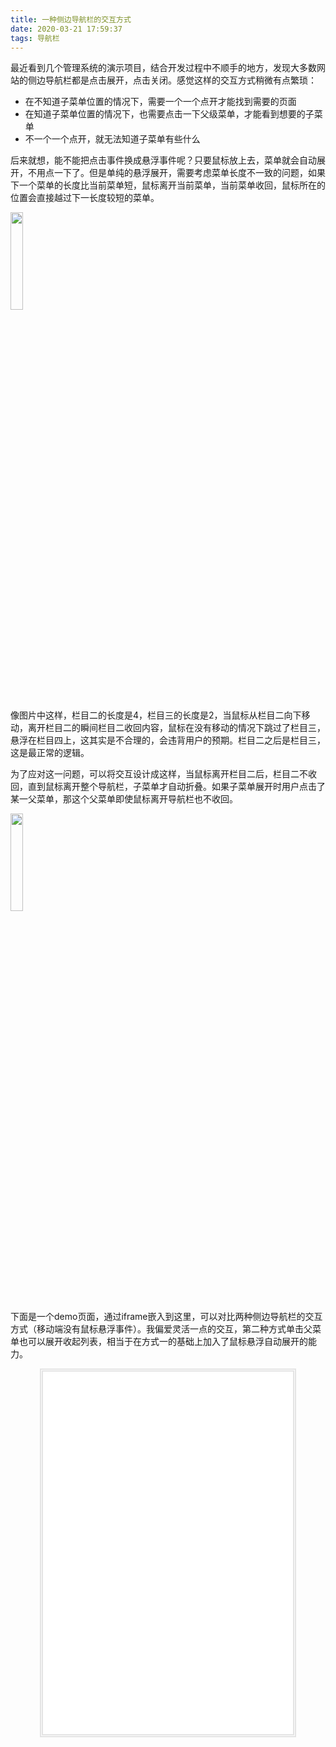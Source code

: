 ```yaml
---
title: 一种侧边导航栏的交互方式
date: 2020-03-21 17:59:37
tags: 导航栏
---
```


最近看到几个管理系统的演示项目，结合开发过程中不顺手的地方，发现大多数网站的侧边导航栏都是点击展开，点击关闭。感觉这样的交互方式稍微有点繁琐：

- 在不知道子菜单位置的情况下，需要一个一个点开才能找到需要的页面
- 在知道子菜单位置的情况下，也需要点击一下父级菜单，才能看到想要的子菜单
- 不一个一个点开，就无法知道子菜单有些什么

后来就想，能不能把点击事件换成悬浮事件呢？只要鼠标放上去，菜单就会自动展开，不用点一下了。但是单纯的悬浮展开，需要考虑菜单长度不一致的问题，如果下一个菜单的长度比当前菜单短，鼠标离开当前菜单，当前菜单收回，鼠标所在的位置会直接越过下一长度较短的菜单。

<img src="problem.gif" width="20%">

像图片中这样，栏目二的长度是4，栏目三的长度是2，当鼠标从栏目二向下移动，离开栏目二的瞬间栏目二收回内容，鼠标在没有移动的情况下跳过了栏目三，悬浮在栏目四上，这其实是不合理的，会违背用户的预期。栏目二之后是栏目三，这是最正常的逻辑。

为了应对这一问题，可以将交互设计成这样，当鼠标离开栏目二后，栏目二不收回，直到鼠标离开整个导航栏，子菜单才自动折叠。如果子菜单展开时用户点击了某一父菜单，那这个父菜单即使鼠标离开导航栏也不收回。

<img src="solution.gif" width="20%">

下面是一个demo页面，通过iframe嵌入到这里，可以对比两种侧边导航栏的交互方式（移动端没有鼠标悬浮事件）。我偏爱灵活一点的交互，第二种方式单击父菜单也可以展开收起列表，相当于在方式一的基础上加入了鼠标悬浮自动展开的能力。

<div align="center">
<iframe src="/html/sider_bar_demo.html" width="400px" height="580px" frameborder="0" scrolling="yes" style="border: 5px double #e4e4e4;"> </iframe>
</div>